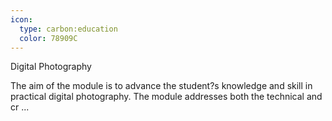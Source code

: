 ```yaml
---
icon:
  type: carbon:education
  color: 78909C
---
```

Digital Photography

The aim of the module is to advance the student?s knowledge and skill in practical digital photography. The module addresses both the technical and cr ... 
